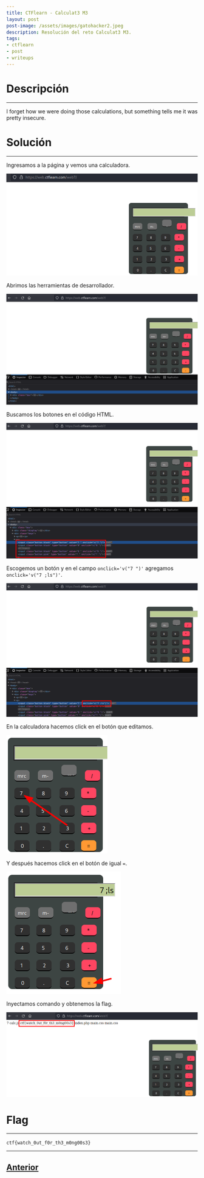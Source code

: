 ```yaml
---
title: CTFlearn - Calculat3 M3
layout: post
post-image: /assets/images/gatohacker2.jpeg 
description: Resolución del reto Calculat3 M3.
tags:
- ctflearn
- post
- writeups
---
```

# Descripción
---

I forget how we were doing those calculations, but something tells me it was pretty insecure. 


# Solución
---

Ingresamos a la página y vemos una calculadora.

![](/assets/images/images-ctflearn/calculat3-m3-1.png)

Abrimos las herramientas de desarrollador.

![](/assets/images/images-ctflearn/calculat3-m3-2.png)

Buscamos los botones en el código HTML.

![](/assets/images/images-ctflearn/calculat3-m3-3.png)

Escogemos un botón y en el campo `onclick='v("7 ")'` agregamos `onclick='v("7 ;ls")'`.

![](/assets/images/images-ctflearn/calculat3-m3-4.png)

En la calculadora hacemos click en el botón que editamos.

![](/assets/images/images-ctflearn/calculat3-m3-5.png)

Y después hacemos click en el botón de igual `=`.

![](/assets/images/images-ctflearn/calculat3-m3-6.png)

Inyectamos comando y obtenemos la flag.

![](/assets/images/images-ctflearn/calculat3-m3-7.png)

# Flag
---

`ctf{watch_0ut_f0r_th3_m0ng00s3}`

---

## [Anterior](/blog/Gobustme)